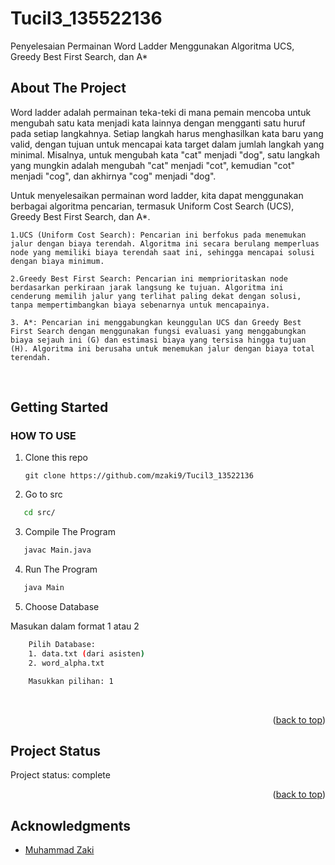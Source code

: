 # Tucil3_135522136
Penyelesaian Permainan Word Ladder Menggunakan Algoritma UCS, Greedy Best First Search, dan A*

## About The Project

Word ladder adalah permainan teka-teki di mana pemain mencoba untuk mengubah satu kata menjadi kata lainnya dengan mengganti satu huruf pada setiap langkahnya. Setiap langkah harus menghasilkan kata baru yang valid, dengan tujuan untuk mencapai kata target dalam jumlah langkah yang minimal. Misalnya, untuk mengubah kata "cat" menjadi "dog", satu langkah yang mungkin adalah mengubah "cat" menjadi "cot", kemudian "cot" menjadi "cog", dan akhirnya "cog" menjadi "dog".

Untuk menyelesaikan permainan word ladder, kita dapat menggunakan berbagai algoritma pencarian, termasuk Uniform Cost Search (UCS), Greedy Best First Search, dan A*.

    1.UCS (Uniform Cost Search): Pencarian ini berfokus pada menemukan jalur dengan biaya terendah. Algoritma ini secara berulang memperluas node yang memiliki biaya terendah saat ini, sehingga mencapai solusi dengan biaya minimum.

    2.Greedy Best First Search: Pencarian ini memprioritaskan node berdasarkan perkiraan jarak langsung ke tujuan. Algoritma ini cenderung memilih jalur yang terlihat paling dekat dengan solusi, tanpa mempertimbangkan biaya sebenarnya untuk mencapainya.

    3. A*: Pencarian ini menggabungkan keunggulan UCS dan Greedy Best First Search dengan menggunakan fungsi evaluasi yang menggabungkan biaya sejauh ini (G) dan estimasi biaya yang tersisa hingga tujuan (H). Algoritma ini berusaha untuk menemukan jalur dengan biaya total terendah.



<br/>




<!-- GETTING STARTED -->
## Getting Started



### HOW TO USE




   
1. Clone this repo

   ```
   git clone https://github.com/mzaki9/Tucil3_13522136
   ```
2. Go to src
   
```sh
   cd src/
```   

3. Compile The Program
```sh
   javac Main.java
```  

4. Run The Program
```sh
   java Main
```  

5. Choose Database

Masukan dalam format 1 atau 2
``` sh
    Pilih Database:
    1. data.txt (dari asisten)
    2. word_alpha.txt

    Masukkan pilihan: 1
```



<br/>


<p align="right">(<a href="#readme-top">back to top</a>)</p>


<!-- PROJECT STATUS -->
## Project Status
Project status: complete 
<br/>
<p align="right">(<a href="#readme-top">back to top</a>)</p>



<!-- ACKNOWLEDGMENTS -->
## Acknowledgments


* [Muhammad Zaki](https://github.com/mzaki9)

